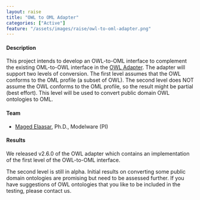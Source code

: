 ```yaml
---
layout: raise
title: "OWL to OML Adapter"
categories: ["Active"]
feature: "/assets/images/raise/owl-to-oml-adapter.png"
---
```


#### Description

This project intends to develop an OWL-to-OML interface to complement the existing OML-to-OWL interface in the [OWL Adapter](https://github.com/opencaesar/owl-adapter). The adapter will support two levels of conversion. The first level assumes that the OWL conforms to the OML profile (a subset of OWL). The second level does NOT assume the OWL conforms to the OML profile, so the result might be partial (best effort). This level will be used to convert public domain OWL ontologies to OML.

#### Team

- [Maged Elaasar](/maged-elaasar.html), Ph.D., Modelware (PI)

#### Results

We released v2.6.0 of the OWL adapter which contains an implementation of the first level of the OWL-to-OML interface.

The second level is still in alpha. Initial results on converting some public domain ontologies are promising but need to be assessed further. If you have suggestions of OWL ontologies that you like to be included in the testing, please contact us.
